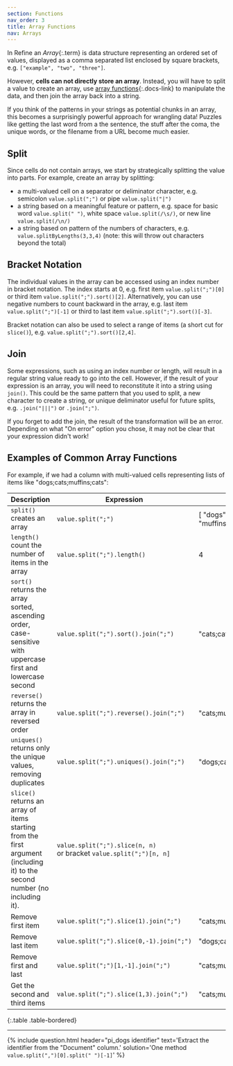 ```yaml
---
section: Functions
nav_order: 3
title: Array Functions
nav: Arrays
---
```


In Refine an *Array*{:.term} is data structure representing an ordered set of values, displayed as a comma separated list enclosed by square brackets, e.g. `["example", "two", "three"]`.

However, **cells can not directly store an array**.
Instead, you will have to split a value to create an array, use [array functions](https://openrefine.org/docs/manual/grelfunctions#array-functions){:.docs-link} to manipulate the data, and then join the array back into a string. 

If you think of the patterns in your strings as potential chunks in an array, this becomes a surprisingly powerful approach for wrangling data!
Puzzles like getting the last word from a the sentence, the stuff after the coma, the unique words, or the filename from a URL become much easier.

## Split

Since cells do not contain arrays, we start by strategically splitting the value into parts.
For example, create an array by splitting:

- a multi-valued cell on a separator or deliminator character, e.g. semicolon `value.split(";")` or pipe `value.split("|")`
- a string based on a meaningful feature or pattern, e.g. space for basic word `value.split(" ")`, white space `value.split(/\s/)`, or new line `value.split(/\n/)`
- a string based on pattern of the numbers of characters, e.g. `value.splitByLengths(3,3,4)` (note: this will throw out characters beyond the total)

## Bracket Notation

The individual values in the array can be accessed using an index number in bracket notation. 
The index starts at 0, e.g. first item `value.split(";")[0]` or third item `value.split(";").sort()[2]`.
Alternatively, you can use negative numbers to count backward in the array, e.g. last item `value.split(";")[-1]` or third to last item `value.split(";").sort()[-3]`.

Bracket notation can also be used to select a range of items (a short cut for `slice()`), e.g. `value.split(";").sort()[2,4]`.

## Join 

Some expressions, such as using an index number or length, will result in a regular string value ready to go into the cell. 
However, if the result of your expression is an array, you will need to reconstitute it into a string using `join()`. 
This could be the same pattern that you used to split, a new character to create a string, or unique deliminator useful for future splits, e.g. `.join("|||")` or `.join(";")`. 

If you forget to add the join, the result of the transformation will be an error. Depending on what "On error" option you chose, it may not be clear that your expression didn't work!

## Examples of Common Array Functions

For example, if we had a column with multi-valued cells representing lists of items like "dogs;cats;muffins;cats": 

| Description | Expression | Output |
| --- | --- | --- |
| `split()` creates an array | `value.split(";")` | [ "dogs", "cats", "muffins", "cats" ] |
| `length()` count the number of items in the array | `value.split(";").length()` | 4 |
| `sort()` returns the array sorted, ascending order, case-sensitive with uppercase first and lowercase second | `value.split(";").sort().join(";")` | "cats;cats;dogs;muffins" |
| `reverse()` returns the array in reversed order | `value.split(";").reverse().join(";")` | "cats;muffins;cats;dogs" |
| `uniques()` returns only the unique values, removing duplicates | `value.split(";").uniques().join(";")` | "dogs;cats;muffins" |
| `slice()` returns an array of items starting from the first argument (including it) to the second number (no including it). | `value.split(";").slice(n, n)` <br>or bracket `value.split(";")[n, n]` | |
| Remove first item | `value.split(";").slice(1).join(";")` | "cats;muffins;cats" |
| Remove last item | `value.split(";").slice(0,-1).join(";")` | "dogs;cats;muffins" |
| Remove first and last | `value.split(";")[1,-1].join(";")` | "cats;muffins" |
| Get the second and third items | `value.split(";").slice(1,3).join(";")` | "cats;muffins" |
{:.table .table-bordered}

-------------

{% include question.html header="pi_dogs identifier"
text='Extract the identifier from the "Document" column.'
solution='One method `value.split(",")[0].split(" ")[-1]`' %}
